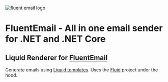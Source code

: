 ![fluent email logo](https://raw.githubusercontent.com/lukencode/FluentEmail/master/assets/fluentemail_logo_64x64.png "FluentEmail")

# FluentEmail - All in one email sender for .NET and .NET Core

## Liquid Renderer for [FluentEmail](https://github.com/jcamp-code/FluentEmail)

Generate emails using [Liquid templates](https://shopify.github.io/liquid/). Uses the [Fluid](https://github.com/sebastienros/fluid) project under the hood.
